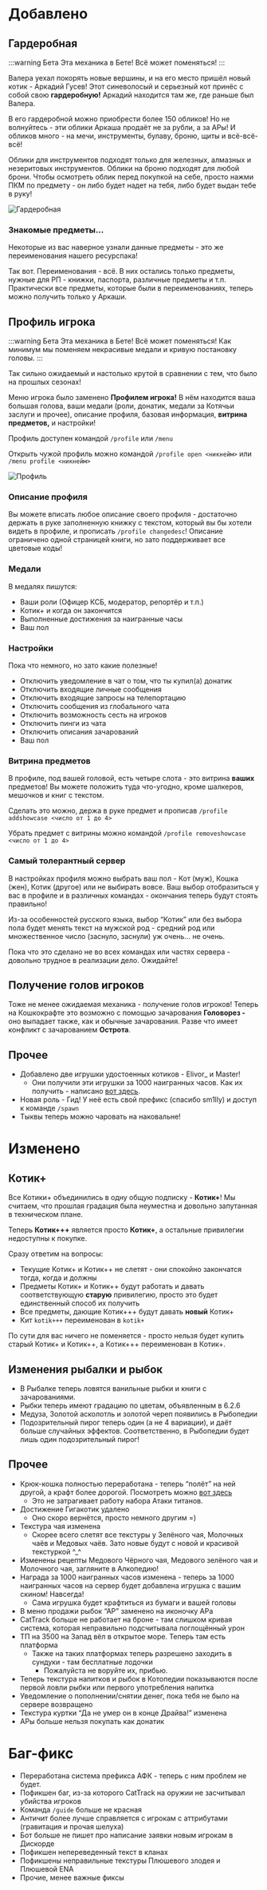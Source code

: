 # Добавлено

## Гардеробная

:::warning Бета
Эта механика в Бете! Всё может поменяться!
:::

Валера уехал покорять новые вершины, и на его место пришёл новый котик - Аркадий Гусев! Этот синеволосый и серьезный кот принёс с собой свою **гардеробную!** Аркадий находится там же, где раньше был Валера.

В его гардеробной можно приобрести более 150 обликов! Но не волнуйтесь - эти облики Аркаша продаёт не за рубли, а за АРы! И обликов много - на мечи, инструменты, булаву, броню, щиты и всё-всё-всё!

Облики для инструментов подходят только для железных, алмазных и незеритовых инструментов. Облики на броню подходят для любой брони. Чтобы осмотреть облик перед покупкой на себе, просто нажми ПКМ по предмету - он либо будет надет на тебя, либо будет выдан тебе в руку!

![Гардеробная](/assets/gameplay/unique/wardrobe/wardrobe_menu.png)

### Знакомые предметы…

Некоторые из вас наверное узнали данные предметы - это же переименования нашего ресурспака!

Так вот. Переименования - всё. В них остались только предметы, нужные для РП - книжки, паспорта, различные предметы и т.п. Практически все предметы, которые были в переименованиях, теперь можно получить только у Аркаши.

## Профиль игрока

:::warning Бета
Эта механика в Бете! Всё может поменяться!
Как минимум мы поменяем некрасивые медали и кривую постановку головы.
:::

Так сильно ожидаемый и настолько крутой в сравнении с тем, что было на прошлых сезонах!

Меню игрока было заменено **Профилем игрока!** В нём находится ваша большая голова, ваши медали (роли, донатик, медали за Котячьи заслуги и прочее), описание профиля, базовая информация, **витрина предметов,** и настройки!

Профиль доступен командой `/profile` или `/menu`

Открыть чужой профиль можно командой `/profile open <никнейм>` или `/menu profile <никнейм>`

![Профиль](/assets/gameplay/unique/qol/profile.png)

### Описание профиля

Вы можете вписать любое описание своего профиля - достаточно держать в руке заполненную книжку с текстом, который вы бы хотели видеть в профиле, и прописать `/profile changedesc`! Описание ограничено одной страницей книги, но зато поддерживает все цветовые коды!

### Медали

В медалях пишутся:

- Ваши роли (Офицер КСБ, модератор, репортёр и т.п.)
- Котик+ и когда он закончится
- Выполненные достижения за наигранные часы
- Ваш пол

### Настройки

Пока что немного, но зато какие полезные!

- Отключить уведомление в чат о том, что ты купил(а) донатик
- Отключить входящие личные сообщения
- Отключить входящие запросы на телепортацию
- Отключить сообщения из глобального чата
- Отключить возможность сесть на игроков
- Отключить пинги из чата
- Отключить описания зачарований
- Ваш пол

### Витрина предметов

В профиле, под вашей головой, есть четыре слота - это витрина **ваших** предметов! Вы можете положить туда что-угодно, кроме шалкеров, мешочков и книг с текстом.

Сделать это можно, держа в руке предмет и прописав `/profile addshowcase <число от 1 до 4>` 

Убрать предмет с витрины можно командой `/profile removeshowcase <число от 1 до 4>`

### Самый толерантный сервер

В настройках профиля можно выбрать ваш пол - Кот (муж), Кошка (жен), Котик (другое) или не выбирать вовсе. Ваш выбор отобразиться у вас в профиле и в различных командах - окончания теперь будут стоять правильно!

Из-за особенностей русского языка, выбор “Котик” или без выбора пола будет менять текст на мужской род - средний род или множественное число (заснуло, заснули) уж очень… не очень.

Пока что это сделано не во всех командах или частях сервера - довольно трудное в реализации дело. Ожидайте!

## Получение голов игроков

Тоже не менее ожидаемая механика - получение голов игроков! Теперь на Кошкокрафте это возможно с помощью зачарования **Головорез -** оно выпадает также, как и обычные зачарования. Разве что имеет конфликт с зачарованием **Острота**.

## Прочее

- Добавлено две игрушки удостоенных котиков - Elivor_ и Master!
    - Они получили эти игрушки за 1000 наигранных часов. Как их получить - написано [вот здесь](/bestiary/custom_items/plushie.md).
- Новая роль - Гид! У неё есть свой префикс (спасибо sm1lly) и доступ к команде `/spawn`
- Тыквы теперь можно чаровать на наковальне!

# Изменено

## Котик+

Все Котики+ объединились в одну общую подписку - **Котик+**! Мы считаем, что прошлая градация была неуместна и довольно запутанная в техническом плане.

Теперь **Котик+++** является просто **Котик+**, а остальные привилегии недоступны к покупке.

Сразу ответим на вопросы:

- Текущие Котик+ и Котик++ не слетят - они спокойно закончатся тогда, когда и должны
- Предметы Котик+ и Котик++ будут работать и давать соответствующую **старую** привилегию, просто это будет единственный способ их получить
- Все предметы, дающие Котик+++ будут давать **новый** Котик+
- Кит `kotik+++` переименован в `kotik+`

По сути для вас ничего не поменяется - просто нельзя будет купить старый Котик+ и Котик++, а Котик+++ переименован в Котик+.

## Изменения рыбалки и рыбок

- В Рыбалке теперь ловятся ванильные рыбки и книги с зачарованиями.
- Рыбки теперь имеют градацию по цветам, объявленным в 6.2.6
- Медуза, Золотой асколотль и золотой череп появились в Рыбопедии
- Подозрительный пирог теперь один (а не 4 вариации), и даёт больше случайных эффектов. Соответственно, в Рыбопедии будет лишь один подозрительный пирог!

## Прочее

- Крюк-кошка полностью переработана - теперь “полёт” на ней другой, а крафт более дорогой. Посмотреть можно [вот здесь](/bestiary/custom_items/gh.md)
    - Это не затрагивает работу набора Атаки титанов.
- Достижение Гигакотик удалено
    - Оно скоро вернётся, просто немного другим =)
- Текстура чая изменена
    - Скорее всего слетят все текстуры у Зелёного чая, Молочных чаёв и Медовых чаёв. Зато новые будут с новой и красивой текстуркой ^_^
- Изменены рецепты Медового Чёрного чая, Медового зелёного чая и Молочного чая, загляните в Алкопедию!
- Награда за 1000 наигранных часов изменена - теперь за 1000 наигранных часов на сервер будет добавлена игрушка с вашим скином! Навсегда!
    - Сама игрушка будет крафтиться из бумаги и вашей головы
- В меню продажи рыбок “АР” заменено на иконочку АРа
- CatTrack больше не работает на броне - там слишком кривая система, которая неправильно подсчитывала поглощённый урон
- ТП на 3500 на Запад вёл в открытое море. Теперь там есть платформа
    - Также на таких платформах теперь разрешено заходить в сундуки - там бесплатные лодочки
        - Пожалуйста не воруйте их, прибью.
- Теперь текстура напитков и рыбок в Котопедии показываются после первой ловли рыбки или первого употребления напитка
- Уведомление о пополнении/снятии денег, пока тебя не было на сервере возвращено
- Текстура куртки “Да не умер он в конце Драйва!” изменена
- АРы больше нельзя покупать как донатик

# Баг-фикс

- Переработана система префикса АФК - теперь с ним проблем не будет.
- Пофикшен баг, из-за которого CatTrack на оружии не засчитывал убийства игроков
- Команда `/guide` больше не красная
- Античит более лучше справляется с игрокам с аттрибутами (гравитация и прочая шелуха)
- Бот больше не пишет про написание заявки новым игрокам в Дискорде
- Пофикшен непереведенный текст в кланах
- Пофикшены неправильные текстуры Плюшевого злодея и Плюшевой ENA
- Прочие, менее важные фиксы
